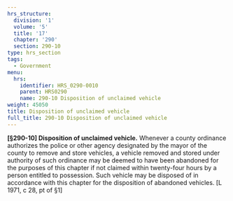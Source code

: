 ```yaml
---
hrs_structure:
  division: '1'
  volume: '5'
  title: '17'
  chapter: '290'
  section: 290-10
type: hrs_section
tags:
  - Government
menu:
  hrs:
    identifier: HRS_0290-0010
    parent: HRS0290
    name: 290-10 Disposition of unclaimed vehicle
weight: 45050
title: Disposition of unclaimed vehicle
full_title: 290-10 Disposition of unclaimed vehicle
---
```

**[§290-10] Disposition of unclaimed vehicle.** Whenever a county ordinance authorizes the police or other agency designated by the mayor of the county to remove and store vehicles, a vehicle removed and stored under authority of such ordinance may be deemed to have been abandoned for the purposes of this chapter if not claimed within twenty-four hours by a person entitled to possession. Such vehicle may be disposed of in accordance with this chapter for the disposition of abandoned vehicles. [L 1971, c 28, pt of §1]